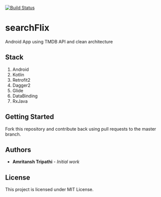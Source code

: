 [![Build Status](https://travis-ci.org/tripathiamritansh/searchFlix.svg?branch=master)](https://travis-ci.org/tripathiamritansh/searchFlix)

# searchFlix
Android App using TMDB API and clean architecture

## Stack
1. Android
2. Kotlin
3. Retrofit2
4. Dagger2
5. Glide
6. DataBinding
7. RxJava

## Getting Started

Fork this repository and contribute back using pull requests to the master branch. 

## Authors

* **Amritansh Tripathi** - *Initial work*

## License

This project is licensed under MIT License.
